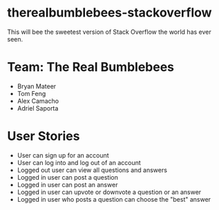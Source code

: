 # therealbumblebees-stackoverflow
This will bee the sweetest version of Stack Overflow the world has ever seen.

# Team: The Real Bumblebees
- Bryan Mateer
- Tom Feng
- Alex Camacho
- Adriel Saporta

# User Stories
- User can sign up for an account
- User can log into and log out of an account
- Logged out user can view all questions and answers
- Logged in user can post a question
- Logged in user can post an answer
- Logged in user can upvote or downvote a question or an answer
- Logged in user who posts a question can choose the "best" answer
